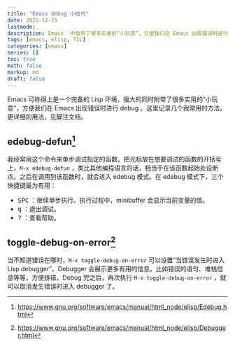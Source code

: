 ```yaml
---
title: "Emacs debug 小技巧"
date: 2022-12-15
lastmode:
description: Emacs  中自带了很多实用的“小玩意”，方便我们在 Emacs 出现错误时进行 debug 。这里记录几个我常用的方法。
tags: [emacs, elisp, TIL]
categories: [emacs]
series: []
toc: true
math: false
markup: md
draft: false
---
```


Emacs 可称得上是一个完备的 Lisp 环境，强大的同时附带了很多实用的“小玩意”，方便我们在 Emacs 出现错误时进行 debug 。这里记录几个我常用的方法。更详细的用法，见脚注文档。

## edebug-defun[^1]

我经常用这个命令来单步调试指定的函数。把光标放在想要调试的函数的开括号上，`M-x edebug-defun` ，类比其他编程语言的话，相当于在该函数起始处设断点。之后在调用到该函数时，就会进入 edebug 模式。在 edebug 模式下，三个快捷键最为有用：
- <kbd>SPC</kbd> ：继续单步执行。执行过程中，minibuffer 会显示当前变量的值。
- <kbd>q</kbd> ：退出调试。
- <kbd>?</kbd> ：查看帮助。

## toggle-debug-on-error[^2]

当不知道错误在哪时，`M-x toggle-debug-on-error` 可以设置“当错误发生时进入 Lisp debugger”。Debugger 会展示更多有用的信息，比如错误的语句、堆栈信息等等，方便排错。Debug 完之后，再次执行 `M-x toggle-debug-on-error` ，就可以取消发生错误时进入 debugger 了。

[^1]: https://www.gnu.org/software/emacs/manual/html_node/elisp/Edebug.html

[^2]: https://www.gnu.org/software/emacs/manual/html_node/elisp/Debugger.html
